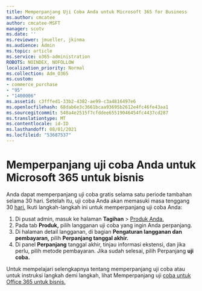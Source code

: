 ```yaml
---
title: Memperpanjang Uji Coba Anda untuk Microsoft 365 for Business
ms.author: cmcatee
author: cmcatee-MSFT
manager: scotv
ms.date: ''
ms.reviewer: jmueller, jkinma
ms.audience: Admin
ms.topic: article
ms.service: o365-administration
ROBOTS: NOINDEX, NOFOLLOW
localization_priority: Normal
ms.collection: Adm_O365
ms.custom:
- commerce_purchase
- "95"
- "1400006"
ms.assetid: c3fffed1-33b2-4382-ae99-c3a4816497e6
ms.openlocfilehash: 68dab6e3c3661bcaa93695b2612e4fc46fe43aa1
ms.sourcegitcommit: 540a4e2515f7cfddee65519046454fc4437cd287
ms.translationtype: MT
ms.contentlocale: id-ID
ms.lasthandoff: 08/01/2021
ms.locfileid: "53687537"
---
```

# <a name="extend-your-trial-for-microsoft-365-for-business"></a>Memperpanjang uji coba Anda untuk Microsoft 365 untuk bisnis

Anda dapat memperpanjang uji coba gratis selama satu periode tambahan selama 30 hari. Setelah itu, uji coba Anda akan memasuki masa tenggang 30 [hari.](/alchemyinsights/grace-period-for-microsoft-365-free-trial) Ikuti langkah-langkah ini untuk memperpanjang uji coba Anda:
  
1. Di pusat admin, masuk ke halaman **Tagihan** \> [Produk Anda.](https://go.microsoft.com/fwlink/p/?linkid=842054)
2. Pada tab **Produk,** pilih langganan uji coba yang ingin Anda perpanjang.
3. Di halaman detail langganan, di bagian **Pengaturan langganan dan pembayaran,** pilih **Perpanjang tanggal akhir.**
4. Di panel **Perpanjang** tanggal akhir, tinjau informasi ekstensi, dan jika perlu, pilih metode pembayaran. Jika sudah selesai, pilih Perpanjang **uji coba.**

Untuk mempelajari selengkapnya tentang memperpanjang uji coba atau untuk instruksi langkah demi langkah, lihat Memperpanjang uji [coba untuk Office 365 untuk bisnis.](/microsoft-365/commerce/extend-your-trial)